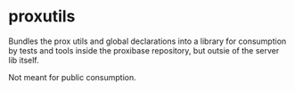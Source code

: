 # proxutils
Bundles the prox utils and global declarations into a library for consumption by tests and tools inside the proxibase repository, but outsie of the server lib itself.  

Not meant for public consumption.
